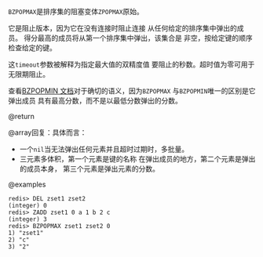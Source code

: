 `BZPOPMAX`是排序集的阻塞变体`ZPOPMAX`原始。

它是阻止版本，因为它在没有连接时阻止连接
从任何给定的排序集中弹出的成员。
得分最高的成员将从第一个排序集中弹出，该集合是
非空，按给定键的顺序检查给定的键。

这`timeout`参数被解释为指定最大值的双精度值
要阻止的秒数。超时值为零可用于无限期阻止。

查看[BZPOPMIN 文档][cb]对于确切的语义，因为`BZPOPMAX`
与`BZPOPMIN`唯一的区别是它弹出成员
具有最高分数，而不是以最低分数弹出的分数。

[cb]: /commands/bzpopmin

@return

@array回复：具体而言：

*   一个`nil`当无法弹出任何元素并且超时过期时，多批量。
*   三元素多体积，第一个元素是键的名称
    在弹出成员的地方，第二个元素是弹出的成员本身，
    第三个元素是弹出元素的分数。

@examples

    redis> DEL zset1 zset2
    (integer) 0
    redis> ZADD zset1 0 a 1 b 2 c
    (integer) 3
    redis> BZPOPMAX zset1 zset2 0
    1) "zset1"
    2) "c"
    3) "2"
